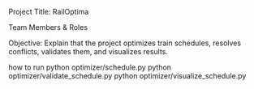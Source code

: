 Project Title: RailOptima

Team Members & Roles 

Objective: Explain that the project optimizes train schedules, resolves conflicts, validates them, and visualizes results.

how to run
python optimizer/schedule.py
python optimizer/validate_schedule.py
python optimizer/visualize_schedule.py
